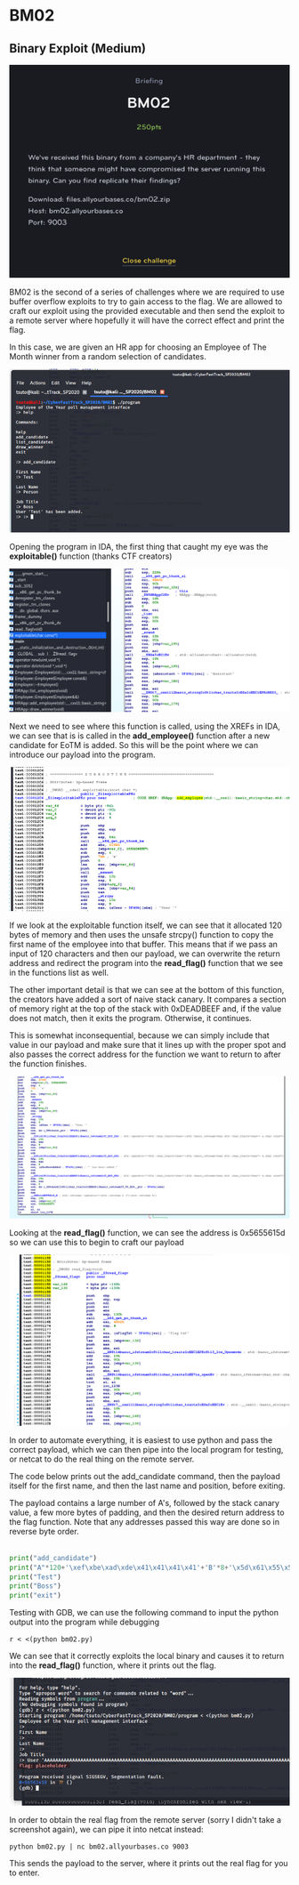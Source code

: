 # BM02
## Binary Exploit (Medium)

![BM02](BM02.png)

BM02 is the second of a series of challenges where we are required to use buffer overflow exploits to try to gain access to the flag. We are allowed to craft our exploit using the provided executable and then send the exploit to a remote server where hopefully it will have the correct effect and print the flag.

In this case, we are given an HR app for choosing an Employee of The Month winner from a random selection of candidates.

![BM02_1](BM02_1.png)

Opening the program in IDA, the first thing that caught my eye was the **exploitable()** function (thanks CTF creators)

![BM02_2](BM02_2.png)

Next we need to see where this function is called, using the XREFs in IDA, we can see that is is called in the **add_employee()** function after a new candidate for EoTM is added. So this will be the point where we can introduce our payload into the program.

![BM02_3](BM02_3.png)

If we look at the exploitable function itself, we can see that it allocated 120 bytes of memory and then uses the unsafe strcpy() function to copy the first name of the employee into that buffer. This means that if we pass an input of 120 characters and then our payload, we can overwrite the return address and redirect the program into the **read_flag()** function that we see in the functions list as well.

The other important detail is that we can see at the bottom of this function, the creators have added a sort of naive stack canary. It compares a section of memory right at the top of the stack with 0xDEADBEEF and, if the value does not match, then it exits the program. Otherwise, it continues.

This is somewhat inconsequential, because we can simply include that value in our payload and make sure that it lines up with the proper spot and also passes the correct address for the function we want to return to after the function finishes.

![BM02_4](BM02_4.png)

Looking at the **read_flag()** function, we can see the address is 0x5655615d so we can use this to begin to craft our payload

![BM02_5](BM02_5.png)

In order to automate everything, it is easiest to use python and pass the correct payload, which we can then pipe into the local program for testing, or netcat to do the real thing on the remote server.

The code below prints out the add_candidate command, then the payload itself for the first name, and then the last name and position, before exiting.

The payload contains a large number of A's, followed by the stack canary value, a few more bytes of padding, and then the desired return address to the flag function. Note that any addresses passed this way are done so in reverse byte order.

```python

print("add_candidate")
print("A"*120+'\xef\xbe\xad\xde\x41\x41\x41\x41'+'B'*8+'\x5d\x61\x55\x56')
print("Test")
print("Boss")
print("exit")

```

Testing with GDB, we can use the following command to input the python output into the program while debugging

```
r < <(python bm02.py)
```

We can see that it correctly exploits the local binary and causes it to return into the **read_flag()** function, where it prints out the flag.

![BM02_5](BM02_6.png)

In order to obtain the real flag from the remote server (sorry I didn't take a screenshot again), we can pipe it into netcat instead:

```
python bm02.py | nc bm02.allyourbases.co 9003
```

This sends the payload to the server, where it prints out the real flag for you to enter.
